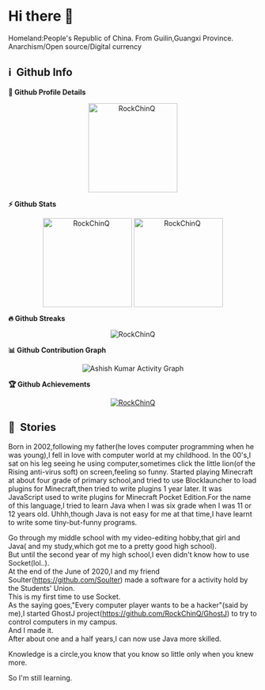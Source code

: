 # Hi there 👋

<!--
**RockChinQ/RockChinQ** is a ✨ _special_ ✨ repository because its `README.md` (this file) appears on your GitHub profile.

Here are some ideas to get you started:

- 🔭 I’m currently working on ...
- 🌱 I’m currently learning ...
- 👯 I’m looking to collaborate on ...
- 🤔 I’m looking for help with ...
- 💬 Ask me about ...
- 📫 How to reach me: ...
- 😄 Pronouns: ...
- ⚡ Fun fact: ...
-->
Homeland:People's Republic of China.
From Guilin,Guangxi Province.  
Anarchism/Open source/Digital currency  
<!-- 
[![RockChinQ's github stats](https://github-readme-stats.vercel.app/api?username=RockChinQ&title_color=fa4694&count_private=true&theme=jolly)](https://github.com/anuraghazra/github-readme-stats) -->

<h2>ℹ️ &nbsp;Github Info</h2>
	
  <summary><b>🔎 Github Profile Details</b></summary>
<p align="center"><img height="180em" src="https://github-profile-summary-cards.vercel.app/api/cards/profile-details?username=RockChinQ&theme=github_dark" alt="RockChinQ" align = "center"/></p>

  <summary><b>⚡ Github Stats</b></summary>
<p align="center"><img height="180em" src="https://github-readme-stats.vercel.app/api?username=RockChinQ&hide_border=true&count_private=true&show_icons=true&theme=radical" alt="RockChinQ" align = "center"/>
<img height="180em" src="https://github-readme-stats.vercel.app/api/top-langs?username=RockChinQ&show_icons=true&locale=en&layout=compact&hide_border=true&theme=radical" alt="RockChinQ" align = "center"/></p>

 <summary><b>🔥 Github Streaks</b></summary>
<p align="center"><img src="https://github-readme-streak-stats.herokuapp.com/?user=RockChinQ&theme=black-ice&hide_border=true&stroke=0000&background=0D1117&ring=e05397&fire=e05397&currStreakLabel=e05397" alt="RockChinQ" /></p>

<summary><b>📊 Github Contribution Graph</b></summary>
<p align="center"<a href="#"><img alt="Ashish Kumar Activity Graph" src="https://activity-graph.herokuapp.com/graph?username=RockChinQ&bg_color=0D1117&color=e05397&line=e05397&point=FFFFFF&hide_border=true&" /></a></p>
<!-- </details>
<details>    -->
 <summary><b>🏆 Github Achievements</b></summary>
<p align="center"> <a href="https://github.com/RockChinQ"><img src="https://github-profile-trophy.vercel.app/?username=RockChinQ&margin-w=5&theme=radical" alt="RockChinQ" /></a> </p>


<h2>🐾 &nbsp;Stories </h2>
Born in 2002,following my father(he loves computer programming when he was young),I fell in love with computer world at my childhood.  
In the 00's,I sat on his leg seeing he using computer,sometimes click the little lion(of the Rising anti-virus soft) on screen,feeling so funny.  
Started playing Minecraft at about four grade of primary school,and tried to use Blocklauncher to load plugins for Minecraft,then tried to write plugins 1 year later.  
It was JavaScript used to write plugins for Minecraft Pocket Edition.For the name of this language,I tried to learn Java when I was six grade when I was 11 or 12 years old.  
Uhhh,though Java is not easy for me at that time,I have learnt to write some tiny-but-funny programs.  
  
Go through my middle school with my video-editing hobby,that girl and Java( and my study,which got me to a pretty good high school).  
But until the second year of my high school,I even didn't know how to use Socket(lol..).  
At the end of the June of 2020,I and my friend Soulter(https://github.com/Soulter) made a software for a activity hold by the Students' Union.  
This is my first time to use Socket.  
As the saying goes,"Every computer player wants to be a hacker"(said by me),I started GhostJ project(https://github.com/RockChinQ/GhostJ) to try to control computers in my campus.  
And I made it.  
After about one and a half years,I can now use Java more skilled.  

Knowledge is a circle,you know that you know so little only when you knew more.  

So I'm still learning.  


